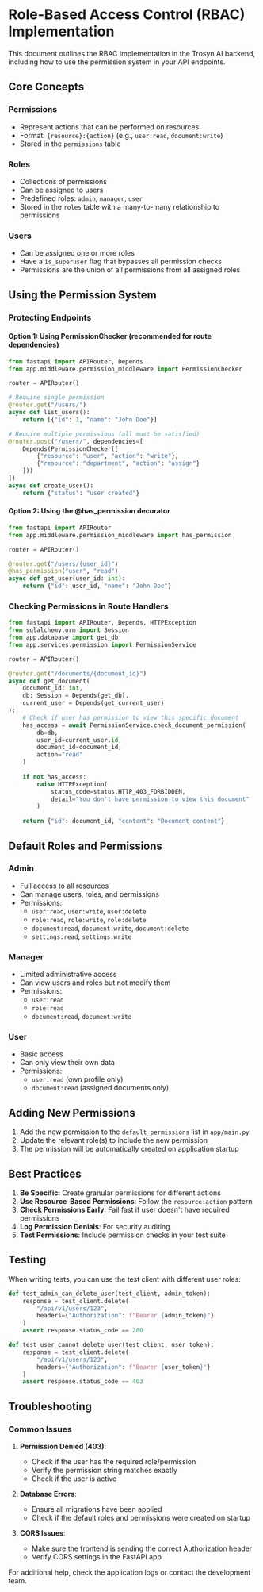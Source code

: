 # Role-Based Access Control (RBAC) Implementation

This document outlines the RBAC implementation in the Trosyn AI backend, including how to use the permission system in your API endpoints.

## Core Concepts

### Permissions
- Represent actions that can be performed on resources
- Format: `{resource}:{action}` (e.g., `user:read`, `document:write`)
- Stored in the `permissions` table

### Roles
- Collections of permissions
- Can be assigned to users
- Predefined roles: `admin`, `manager`, `user`
- Stored in the `roles` table with a many-to-many relationship to permissions

### Users
- Can be assigned one or more roles
- Have a `is_superuser` flag that bypasses all permission checks
- Permissions are the union of all permissions from all assigned roles

## Using the Permission System

### Protecting Endpoints

#### Option 1: Using PermissionChecker (recommended for route dependencies)

```python
from fastapi import APIRouter, Depends
from app.middleware.permission_middleware import PermissionChecker

router = APIRouter()

# Require single permission
@router.get("/users/")
async def list_users():
    return [{"id": 1, "name": "John Doe"}]

# Require multiple permissions (all must be satisfied)
@router.post("/users/", dependencies=[
    Depends(PermissionChecker([
        {"resource": "user", "action": "write"},
        {"resource": "department", "action": "assign"}
    ]))
])
async def create_user():
    return {"status": "user created"}
```

#### Option 2: Using the @has_permission decorator

```python
from fastapi import APIRouter
from app.middleware.permission_middleware import has_permission

router = APIRouter()

@router.get("/users/{user_id}")
@has_permission("user", "read")
async def get_user(user_id: int):
    return {"id": user_id, "name": "John Doe"}
```

### Checking Permissions in Route Handlers

```python
from fastapi import APIRouter, Depends, HTTPException
from sqlalchemy.orm import Session
from app.database import get_db
from app.services.permission import PermissionService

router = APIRouter()

@router.get("/documents/{document_id}")
async def get_document(
    document_id: int,
    db: Session = Depends(get_db),
    current_user = Depends(get_current_user)
):
    # Check if user has permission to view this specific document
    has_access = await PermissionService.check_document_permission(
        db=db,
        user_id=current_user.id,
        document_id=document_id,
        action="read"
    )
    
    if not has_access:
        raise HTTPException(
            status_code=status.HTTP_403_FORBIDDEN,
            detail="You don't have permission to view this document"
        )
    
    return {"id": document_id, "content": "Document content"}
```

## Default Roles and Permissions

### Admin
- Full access to all resources
- Can manage users, roles, and permissions
- Permissions:
  - `user:read`, `user:write`, `user:delete`
  - `role:read`, `role:write`, `role:delete`
  - `document:read`, `document:write`, `document:delete`
  - `settings:read`, `settings:write`

### Manager
- Limited administrative access
- Can view users and roles but not modify them
- Permissions:
  - `user:read`
  - `role:read`
  - `document:read`, `document:write`

### User
- Basic access
- Can only view their own data
- Permissions:
  - `user:read` (own profile only)
  - `document:read` (assigned documents only)

## Adding New Permissions

1. Add the new permission to the `default_permissions` list in `app/main.py`
2. Update the relevant role(s) to include the new permission
3. The permission will be automatically created on application startup

## Best Practices

1. **Be Specific**: Create granular permissions for different actions
2. **Use Resource-Based Permissions**: Follow the `resource:action` pattern
3. **Check Permissions Early**: Fail fast if user doesn't have required permissions
4. **Log Permission Denials**: For security auditing
5. **Test Permissions**: Include permission checks in your test suite

## Testing

When writing tests, you can use the test client with different user roles:

```python
def test_admin_can_delete_user(test_client, admin_token):
    response = test_client.delete(
        "/api/v1/users/123",
        headers={"Authorization": f"Bearer {admin_token}"}
    )
    assert response.status_code == 200

def test_user_cannot_delete_user(test_client, user_token):
    response = test_client.delete(
        "/api/v1/users/123",
        headers={"Authorization": f"Bearer {user_token}"}
    )
    assert response.status_code == 403
```

## Troubleshooting

### Common Issues

1. **Permission Denied (403)**:
   - Check if the user has the required role/permission
   - Verify the permission string matches exactly
   - Check if the user is active

2. **Database Errors**:
   - Ensure all migrations have been applied
   - Check if the default roles and permissions were created on startup

3. **CORS Issues**:
   - Make sure the frontend is sending the correct Authorization header
   - Verify CORS settings in the FastAPI app

For additional help, check the application logs or contact the development team.
